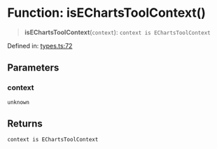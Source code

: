 # Function: isEChartsToolContext()

> **isEChartsToolContext**(`context`): `context is EChartsToolContext`

Defined in: [types.ts:72](https://github.com/GeoDaCenter/openassistant/blob/2cb8f20a901f3385efeb40778248119c5e49db78/packages/echarts/src/types.ts#L72)

## Parameters

### context

`unknown`

## Returns

`context is EChartsToolContext`
